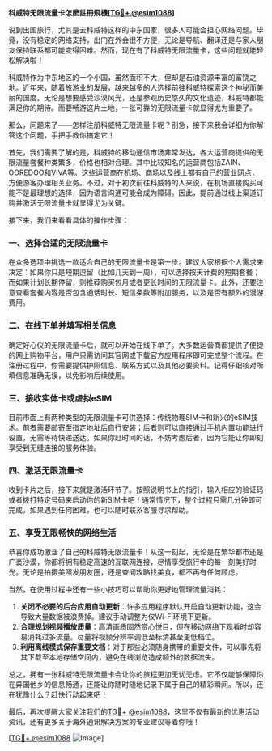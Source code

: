 **科威特无限流量卡怎麽註冊飛機[[TG💪+ @esim1088](https://t.me/s/esim1088)]**

说到出国旅行，尤其是去科威特这样的中东国家，很多人可能会担心网络问题。毕竟，没有稳定的网络支持，出门在外会很不方便，无论是导航、翻译还是与家人朋友保持联系都可能变得困难。然而，现在有了科威特无限流量卡，这些问题就能轻松解决啦！

科威特作为中东地区的一个小国，虽然面积不大，但却是石油资源丰富的富饶之地。近年来，随着旅游业的发展，越来越多的人选择前往科威特探索这个神秘而美丽的国度。无论是想要感受沙漠风光，还是参观历史悠久的文化遗迹，科威特都能满足你的期待。而要畅游这片土地，一张可靠的无限流量卡就显得尤为重要了。

那么，问题来了——怎样注册科威特无限流量卡呢？别急，接下来我会详细为你解答这个问题，手把手教你搞定它！

首先，我们需要了解的是，科威特的移动通信市场非常发达，各大运营商提供的无限流量套餐种类繁多，价格也相对合理。其中比较知名的运营商包括ZAIN、OOREDOO和VIVA等。这些运营商在机场、商场以及线上都有自己的营业网点，方便游客办理相关业务。不过，对于初次前往科威特的人来说，在机场直接购买可能不是最理想的选择，因为语言沟通可能会成为障碍。因此，提前通过线上渠道订购并激活无限流量卡就显得尤为关键。

接下来，我们来看看具体的操作步骤：

### 一、选择合适的无限流量卡

在众多选项中挑选一款适合自己的无限流量卡是第一步。建议大家根据个人需求来决定：如果你只是短期逗留（比如几天到一周），可以选择按天计费的短期套餐；而如果计划长期停留，则推荐购买包月或者更长时间的无限流量卡。此外，还要注意查看套餐内容是否包含通话时长、短信条数等附加服务，以及是否有额外的漫游费用。

### 二、在线下单并填写相关信息

确定好心仪的无限流量卡后，就可以开始在线下单了。大多数运营商都提供了便捷的网上购物平台，用户只需访问其官网或下载官方应用程序即可完成整个流程。在注册过程中，你需要提供护照信息、联系方式以及其他必要资料。记得仔细核对所填信息准确无误，以免影响后续使用。

### 三、接收实体卡或虚拟eSIM

目前市面上有两种类型的无限流量卡可供选择：传统物理SIM卡和新兴的eSIM技术。前者需要邮寄至指定地址后自行安装；后者则可以直接通过手机内置功能进行设置，无需等待快递送达。如果你赶时间的话，不妨考虑后者，因为它能让你即刻享受到无缝连接的服务体验。

### 四、激活无限流量卡

收到卡片之后，接下来就是激活环节了。按照说明书上的指引，输入相应的验证码或者拨打特定号码来启动你的新SIM卡吧！通常情况下，整个过程只需几分钟即可完成。如果遇到任何困难，也可以随时联系客服寻求帮助。

### 五、享受无限畅快的网络生活

恭喜你成功激活了自己的科威特无限流量卡！从这一刻起，无论是在繁华都市还是广袤沙漠，你都将拥有稳定高速的互联网连接，尽情享受旅行中的每一刻美好时光。无论是拍摄美照发朋友圈，还是查阅攻略找美食，都不再有任何顾虑。

当然，在使用过程中还有一些小技巧可以帮助你更好地管理流量消耗：

1. **关闭不必要的后台应用自动更新**：许多应用程序默认开启自动更新功能，这会导致大量数据被浪费掉。建议手动调整为仅Wi-Fi环境下更新。
2. **合理规划视频播放质量**：高清画质固然赏心悦目，但在移动网络下观看时却容易消耗过多流量。尽量将视频分辨率调低至标清甚至更低档位。
3. **利用离线模式保存重要文档**：对于那些必须随身携带的重要文件，可以事先将其下载至本地存储空间内，避免在线浏览造成额外的数据流失。

总之，拥有一张科威特无限流量卡会让你的旅程更加无忧无虑。它不仅能够保障你在异国他乡的信息畅通，还能让你随时随地记录下属于自己的精彩瞬间。所以，还在犹豫什么？赶快行动起来吧！

最后，再次提醒大家关注我们的[TG💪+ @esim1088](https://t.me/s/esim1088)，这里不仅有最新的优惠活动资讯，还有更多关于海外通讯解决方案的专业建议等着你哦！

[[TG💪+ @esim1088](https://t.me/s/esim1088) ![Image](https://i.postimg.cc/4NQfJmqS/Snipaste-2025-05-13-00-14-12.png)]